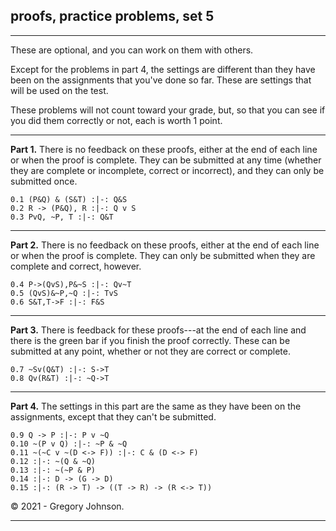 ## proofs, practice problems, set 5

---

These are optional, and you can work on them with others.

Except for the problems in part 4, the settings are different than they have been on the assignments that you've done so far. These are settings that will be used on the test. 

These problems will not count toward your grade, but, so that you can see if you did them correctly or not, each is worth 1 point.

---

__Part 1.__ There is no feedback on these proofs, either at the end of each line or when the proof is complete. They can be submitted at any time (whether they are complete or incomplete, correct or incorrect), and they can only be submitted once.

~~~{.ProofChecker .JohnsonSL options="fonts tabindent render exam" feedback="none" guides="fitch" points="1" late-credit="1"}
0.1 (P&Q) & (S&T) :|-: Q&S
0.2 R -> (P&Q), R :|-: Q v S
0.3 PvQ, ~P, T :|-: Q&T
~~~

---

__Part 2.__ There is no feedback on these proofs, either at the end of each line or when the proof is complete. They can only be submitted when they are complete and correct, however.

~~~{.ProofChecker .JohnsonSL options="fonts tabindent render" feedback="none" guides="fitch" points="1" late-credit="1"}
0.4 P->(QvS),P&~S :|-: Qv~T
0.5 (QvS)&~P,~Q :|-: TvS
0.6 S&T,T->F :|-: F&S
~~~

---

__Part 3.__ There is feedback for these proofs---at the end of each line and there is the green bar if you finish the proof correctly. These can be submitted at any point, whether or not they are correct or complete.

~~~{.ProofChecker .JohnsonSL options="fonts tabindent render exam" guides="fitch" points="1" late-credit="1"}
0.7 ~Sv(Q&T) :|-: S->T
0.8 Qv(R&T) :|-: ~Q->T
~~~

---

__Part 4.__ The settings in this part are the same as they have been on the assignments, except that they can't be submitted.

~~~{.ProofChecker .JohnsonSL options="fonts tabindent render" guides="fitch" submission="none"}
0.9 Q -> P :|-: P v ~Q
0.10 ~(P v Q) :|-: ~P & ~Q
0.11 ~(~C v ~(D <-> F)) :|-: C & (D <-> F)
0.12 :|-: ~(Q & ~Q)
0.13 :|-: ~(~P & P)
0.14 :|-: D -> (G -> D)
0.15 :|-: (R -> T) -> ((T -> R) -> (R <-> T))
~~~

<p>&copy; 2021 - <script>document.write(new Date().getFullYear())</script> Gregory Johnson.</p>
 
---